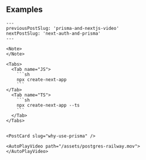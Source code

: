 ## Examples

```mdx 
---
previousPostSlug: 'prisma-and-nextjs-video'
nextPostSlug: 'next-auth-and-prisma'
---

<Note>
</Note>

<Tabs>
  <Tab name="JS">
    ```sh
    npx create-next-app
    ```
</Tab>
  <Tab name="TS">
    ```sh
    npx create-next-app --ts
    ```
  </Tab>
</Tabs>


<PostCard slug="why-use-prisma" />

<AutoPlayVideo path="/assets/postgres-railway.mov">
</AutoPlayVideo>
```